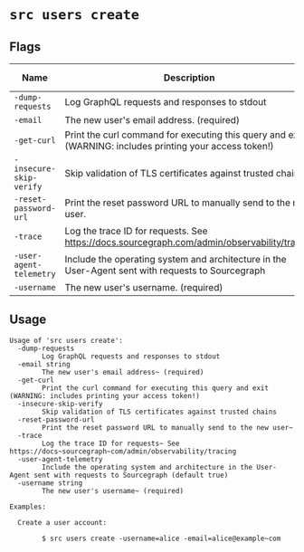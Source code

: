 # `src users create`


## Flags

| Name | Description | Default Value |
|------|-------------|---------------|
| `-dump-requests` | Log GraphQL requests and responses to stdout | `false` |
| `-email` | The new user's email address. (required) |  |
| `-get-curl` | Print the curl command for executing this query and exit (WARNING: includes printing your access token!) | `false` |
| `-insecure-skip-verify` | Skip validation of TLS certificates against trusted chains | `false` |
| `-reset-password-url` | Print the reset password URL to manually send to the new user. | `false` |
| `-trace` | Log the trace ID for requests. See https://docs.sourcegraph.com/admin/observability/tracing | `false` |
| `-user-agent-telemetry` | Include the operating system and architecture in the User-Agent sent with requests to Sourcegraph | `true` |
| `-username` | The new user's username. (required) |  |


## Usage

```
Usage of 'src users create':
  -dump-requests
    	Log GraphQL requests and responses to stdout
  -email string
    	The new user's email address~ (required)
  -get-curl
    	Print the curl command for executing this query and exit (WARNING: includes printing your access token!)
  -insecure-skip-verify
    	Skip validation of TLS certificates against trusted chains
  -reset-password-url
    	Print the reset password URL to manually send to the new user~
  -trace
    	Log the trace ID for requests~ See https://docs~sourcegraph~com/admin/observability/tracing
  -user-agent-telemetry
    	Include the operating system and architecture in the User-Agent sent with requests to Sourcegraph (default true)
  -username string
    	The new user's username~ (required)

Examples:

  Create a user account:

    	$ src users create -username=alice -email=alice@example~com



```
	